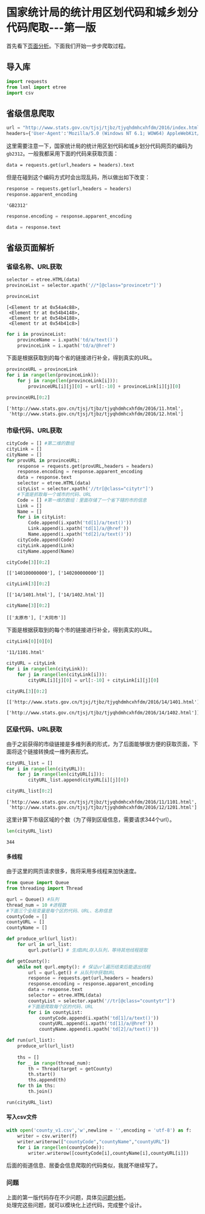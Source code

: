 # 国家统计局的统计用区划代码和城乡划分代码爬取---第一版

首先看下[页面分析](https://github.com/dta0502/China-zoning-code-for-statistics-spider/blob/master/docs/%E9%A1%B5%E9%9D%A2%E5%88%86%E6%9E%90.md)。下面我们开始一步步爬取过程。

## 导入库
```python
import requests
from lxml import etree
import csv
```

## 省级信息爬取

```python
url = "http://www.stats.gov.cn/tjsj/tjbz/tjyqhdmhcxhfdm/2016/index.html"
headers={'User-Agent':'Mozilla/5.0 (Windows NT 6.1; WOW64) AppleWebKit/537.36 (KHTML, like Gecko) Chrome/62.0.3202.94 Safari/537.36'}
```

这里需要注意一下，国家统计局的统计用区划代码和城乡划分代码网页的编码为`gb2312`。一般我都采用下面的代码来获取页面：
```
data = requests.get(url,headers = headers).text
```
但是在碰到这个编码方式时会出现乱码，所以做出如下改变：

```python
response = requests.get(url,headers = headers)
response.apparent_encoding
```

    'GB2312'


```python
response.encoding = response.apparent_encoding
```

```python
data = response.text
```

## 省级页面解析

### 省级名称、URL获取
```python
selector = etree.HTML(data)
provinceList = selector.xpath('//*[@class="provincetr"]')
```

```python
provinceList
```

    [<Element tr at 0x54a4c88>,
     <Element tr at 0x54b4148>,
     <Element tr at 0x54b4188>,
     <Element tr at 0x54b41c8>]

```python
for i in provinceList:
    provinceName = i.xpath('td/a/text()')
    provinceLink = i.xpath('td/a/@href')
```

下面是根据获取到的每个省的链接进行补全，得到真实的URL。


```python
provinceURL = provinceLink
for i in range(len(provinceLink)):
    for j in range(len(provinceLink[i])):
        provinceURL[i][j][0] = url[:-10] + provinceLink[i][j][0]

provinceURL[0:2]
```

    ['http://www.stats.gov.cn/tjsj/tjbz/tjyqhdmhcxhfdm/2016/11.html',
     'http://www.stats.gov.cn/tjsj/tjbz/tjyqhdmhcxhfdm/2016/12.html']



### 市级代码、URL获取

```python
cityCode = [] #第二维的数组
cityLink = []
cityName = []
for provURL in provinceURL:
    response = requests.get(provURL,headers = headers)
    response.encoding = response.apparent_encoding
    data = response.text
    selector = etree.HTML(data)
    cityList = selector.xpath('//tr[@class="citytr"]')
    #下面是抓取每一个城市的代码、URL
    Code = [] #第一维的数组：里面存储了一个省下辖的市的信息
    Link = []
    Name = []
    for i in cityList:
        Code.append(i.xpath('td[1]/a/text()'))
        Link.append(i.xpath('td[1]/a/@href'))
        Name.append(i.xpath('td[2]/a/text()'))
    cityCode.append(Code)
    cityLink.append(Link)
    cityName.append(Name)
```


```python
cityCode[3][0:2]
```

    [['140100000000'], ['140200000000']]


```python
cityLink[3][0:2]
```

    [['14/1401.html'], ['14/1402.html']]


```python
cityName[3][0:2]
```

    [['太原市'], ['大同市']]



下面是根据获取到的每个市的链接进行补全，得到真实的URL。

```python
cityLink[0][0][0]
```

    '11/1101.html'


```python
cityURL = cityLink
for i in range(len(cityLink)):
    for j in range(len(cityLink[i])):
        cityURL[i][j][0] = url[:-10] + cityLink[i][j][0]
```

```python
cityURL[3][0:2]
```

    [['http://www.stats.gov.cn/tjsj/tjbz/tjyqhdmhcxhfdm/2016/14/1401.html'],
     ['http://www.stats.gov.cn/tjsj/tjbz/tjyqhdmhcxhfdm/2016/14/1402.html']]


### 区级代码、URL获取
由于之前获得的市级链接是多维列表的形式，为了后面能够很方便的获取页面，下面将这个链接转换成一维列表形式。

```python
cityURL_list = []
for i in range(len(cityURL)):
    for j in range(len(cityURL[i])):
        cityURL_list.append(cityURL[i][j][0])
```

```python
cityURL_list[0:2]
```

    ['http://www.stats.gov.cn/tjsj/tjbz/tjyqhdmhcxhfdm/2016/11/1101.html',
     'http://www.stats.gov.cn/tjsj/tjbz/tjyqhdmhcxhfdm/2016/12/1201.html']


这里计算下市级区域的个数（为了得到区级信息，需要请求344个url）。

```python
len(cityURL_list)
```

    344


#### 多线程
由于这里的网页请求很多，我将采用多线程来加快速度。


```python
from queue import Queue
from threading import Thread
```


```python
qurl = Queue() #队列
thread_num = 10 #进程数
#下面三个全局变量是每个区的代码、URL、名称信息
countyCode = []
countyURL = []
countyName = []
```


```python
def produce_url(url_list):
    for url in url_list:
        qurl.put(url) # 生成URL存入队列，等待其他线程提取
```


```python
def getCounty():
    while not qurl.empty(): # 保证url遍历结束后能退出线程
        url = qurl.get() # 从队列中获取URL
        response = requests.get(url,headers = headers)
        response.encoding = response.apparent_encoding
        data = response.text
        selector = etree.HTML(data)
        countyList = selector.xpath('//tr[@class="countytr"]')
        #下面是爬取每个区的代码、URL
        for i in countyList:
            countyCode.append(i.xpath('td[1]/a/text()'))
            countyURL.append(i.xpath('td[1]/a/@href'))
            countyName.append(i.xpath('td[2]/a/text()'))
```


```python
def run(url_list):
    produce_url(url_list)
    
    ths = []
    for _ in range(thread_num):
        th = Thread(target = getCounty)
        th.start()
        ths.append(th)
    for th in ths:
        th.join()
```


```python
run(cityURL_list)
```

#### 写入csv文件

```python
with open('county_v1.csv','w',newline = '',encoding = 'utf-8') as f:
    writer = csv.writer(f)
    writer.writerow(["countyCode","countyName","countyURL"])
    for i in range(len(countyCode)):
        writer.writerow([countyCode[i],countyName[i],countyURL[i]])
```

后面的街道信息、居委会信息爬取的代码类似，我就不继续写了。

### 问题
上面的第一版代码存在不少问题，具体见[问题分析](https://github.com/dta0502/China-zoning-code-for-statistics-spider/blob/master/docs/%E9%97%AE%E9%A2%98%E5%88%86%E6%9E%90.md)。\
处理完这些问题，就可以模块化上述代码，完成整个设计。
